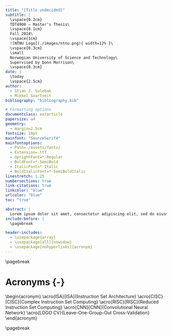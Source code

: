```yaml
---
title: "[Title undecided]"
subtitle: |
  \vspace{0.2cm}
  TDT4900 – Master's Thesis\
  \vspace{0.1cm}
  Fall 2024\
  \vspace{1cm}
  ![NTNU Logo](./images/ntnu.png){ width=12% }\
  \vspace{0.3cm}
  \small
  Norwegian University of Science and Technology\
  Supervised by Donn Morrison\
  \vspace{0.3cm}
date: |
  \today
  \vspace{2.5cm}
author:
  - Stian J. Sulebak
  - Mikkel Svartveit
bibliography: "bibliography.bib"

# Formatting options
documentclass: extarticle
papersize: a4
geometry:
  - margin=2.5cm
fontsize: 10pt
mainfont: "SourceSerif4"
mainfontoptions:
  - Path=./assets/fonts/
  - Extension=.ttf
  - UprightFont=*-Regular
  - BoldFont=*-SemiBold
  - ItalicFont=*-Italic
  - BoldItalicFont=*-SemiBoldItalic
linestretch: 1.25
numbersections: true
link-citations: true
linkcolor: "blue"
urlcolor: "blue"
toc: "true"

abstract: |
  Lorem ipsum dolor sit amet, consectetur adipiscing elit, sed do eiusmod tempor incididunt labore. Ut enim ad minim veniam, quis nostrud exercitation ullamco laboris nisi ut aliquip ex ea commodo consequat in varius, temporibus et semper, facilisi. Duis aute irure dolor in reprehenderit in voluptate velit esse cillum dolore eu fugiat nulla pariatur, sed ut perspiciatis unde omnis iste natus error similique et maxime. Excepteur sint occaecat cupidatat non proident, sunt in culpa qui officia deserunt mollit anim id est laborum, while ac sapien inceptos himenaeos justo etiam phasellus turpis nullam fringilla semper, rhoncus sem, vitae. Integer nec odio praesent libero sed cursus ante dapibus diam, maecenas faucibus mollis interdum efficitur justo in tellus tempor, nunc. Sed ut perspiciatis unde omnis iste natus error sit voluptatem accusantium doloremque laudantium, totam rem aperiam, eaque ipsa quae ab illo inventore veritatis. At vero eos et accusamus et iusto odio dignissimos ducimus qui blanditiis praesentium voluptatum deleniti atque corrupti quos dolores et quas molestias excepturi rerum facilis est cumque, optime. Nemo enim ipsam voluptatem quia voluptas sit aspernatur aut odit aut fugit, sed quia consequuntur magni dolores eos ratione voluptatem sequi nesciunt. Neque porro quisquam est, qui dolorem ipsum quia dolor sit amet, consectetur, adipisci velit, sed quia non numquam eius modi tempora incidunt ut labore et doloremque magnam aliquam.
include-before: |
  \pagebreak

header-includes:
  - \usepackage{array}
  - \usepackage[all]{nowidow}
  - \usepackage[nohyperlinks]{acronym}
---
```


\pagebreak

# Acronyms {-}

\begin{acronym}
\acro{ISA}[ISA]{Instruction Set Architecture}
\acro{CISC}[CISC]{Complex Instruction Set Computing}
\acro{RISC}[RISC]{Reduced Instruction Set Computing}
\acro{CNN}[CNN]{Convolutional Neural Network}
\acro{LOGO CV}{Leave-One-Group-Out Cross-Validation}
\end{acronym}

\pagebreak
